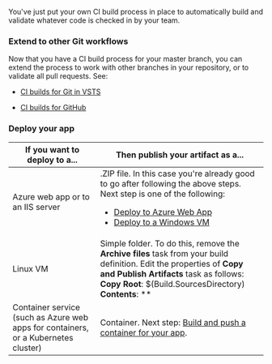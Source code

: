 You've just put your own CI build process in place to automatically build and validate whatever code is checked in by your team.

### Extend to other Git workflows

Now that you have a CI build process for your master branch, you can extend the process to work with other branches in your repository, or to validate all pull requests. See:

* [CI builds for Git in VSTS](../../actions/ci-build-git.md)

* [CI builds for GitHub](../../actions/ci-build-github.md)

### Deploy your app

| If you want to deploy to a... | Then publish your artifact as a...|
|-|-|
| Azure web app or to an IIS server | .ZIP file. In this case you're already good to go after following the above steps. Next step is one of the following: <ul><li>[Deploy to Azure Web App](../cd/deploy-webdeploy-webapps.md)</li><li>[Deploy to a Windows VM](../cd/deploy-webdeploy-iis-deploygroups.md)</li></ul> |
| Linux VM | Simple folder. To do this, remove the **Archive files** task from your build definition. Edit the properties of **Copy and Publish Artifacts** task as follows:<br/>**Copy Root**: $(Build.SourcesDirectory)<br/>**Contents**: \*\*|
| Container service (such as Azure web apps for containers, or a Kubernetes cluster) | Container. Next step: [Build and push a container for your app](../containers/build.md).|
